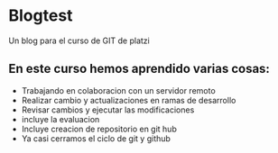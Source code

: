 # Blogtest
Un blog para el curso de GIT de platzi

## En este curso hemos aprendido varias cosas:

* Trabajando en colaboracion con un servidor remoto
* Realizar cambio y actualizaciones en ramas de desarrollo
* Revisar cambios y ejecutar las modificaciones
* incluye la evaluacion
* Incluye creacion de repositorio en git hub
* Ya casi cerramos el ciclo de git y github
